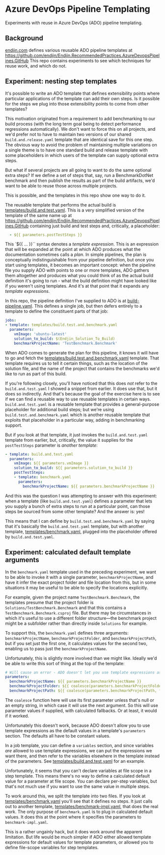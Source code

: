 # Azure DevOps Pipeline Templating

Experiments with reuse in Azure DevOps (ADO) pipeline templating.

## Background

[endjin.com](https://endjin.com) defines various reusable ADO pipeline templates at https://github.com/endjin/Endjin.RecommendedPractices.AzureDevopsPipelines.GitHub
This repo contains experiments to see which techniques for reuse work, and which do not.

## Experiment: nesting step templates

It's possible to write an ADO template that defines extensibility points where particular applications of the template can add their own steps.
Is it possible for the steps we plug into those extensibility points to come from other templates?

This motivation originated from a requirement to add benchmarking to our build process (with the long term goal being to detect
performance regressions automatically). We don't want to force this on all projects, and we'd prefer not to have to maintain two versions
of our shared `build.and.release.yaml` template that are identical save for this one step. The obvious way to avoid the problem of
maintaining multiple variations on a single theme is to have one standard build and release template with some placeholders in
which users of the template can supply optional extra steps.

But what if several projects are all going to want to do the same optional extra steps? If we define a set of steps that, say, run a
BenchmarkDotNet benchmark and then publish the results as part of the build artifacts, we'd want to be able to reuse those across
multiple projects.

This is possible, and the templates in this repo show one way to do it.

The reusable template that performs the actual build is [templates/build.and.test.yaml](../master/templates/build.and.test.yaml). This is a very simplified
version of the template of the same name up at https://github.com/endjin/Endjin.RecommendedPractices.AzureDevopsPipelines.GitHub containing
just build and test steps and, critically, a placeholder:

``` yaml
  - ${{ parameters.postTestSteps }}
```

This `${{ ... }}`` syntax denotes a _template expression_. This is an expression that will be expanded at the point at which ADO produces
what the documentation sometimes calls a _plan_. In simple pipelines, the plan is conceptually indistinguishable from your pipeline
definition, but once you start using templates, it becomes an important concept: when the pipeline file you supply ADO with points to
one or more templates, ADO gathers them altogether and produces what you could think of as the actual build definition it's going to
run - what the build definition might have looked like if you weren't using templates. And it's at that point that it expands any
_template expressions_.

In this repo, the pipeline definition I've supplied to ADO is at [build-pipeline.yaml](../master/build-pipeline.yaml). This defines
a single job, but then defers entirely to a template to define the constituent parts of that job:

``` yaml
jobs:
- template: templates/build.test.and.benchmark.yaml
  parameters:
    vmImage: 'ubuntu-latest'
    solution_to_build: $(Endjin_Solution_To_Build)
    benchmarkProjectName: 'TestBenchmark.Benchmark'
```

When ADO comes to generate the plan for this pipeline, it knows it will have to go and fetch the
[templates/build.test.and.benchmark.yaml](../master/templates/build.test.and.benchmark.yaml) template. That template requires us to tell it
certain things, such as the location of the solution file, and the name of the project that contains the benchmarks we'd like
to run as part of this build.

If you're following closely, you'll have noticed that this does _not_ refer to the `build.and.test.yaml` I showed a snippet from
earlier. It does use that, but it does so indirectly. And that's because the goal of the exercise here is to see if we can find
a reusable way to use reusable templates in certain ways. `build.and.test.yaml` is a reusable template that provides a general-purpose
placeholder for additional build steps; but we're using `build.test.and.benchmark.yaml` which is another reusable template that exploits
that placeholder in a particular way, adding in benchmarking support.

But if you look at that template, it just invokes the `build.and.test.yaml` template from earlier, but, critically, the value it supplies
for the `postTestSteps` parameter is *another template*:

``` yaml
- template: build.and.test.yaml
  parameters:
    vmImage: ${{ parameters.vmImage }}
    solution_to_build: ${{ parameters.solution_to_build }}
    postTestSteps:
    - template: benchmark.yaml
      parameters:
        benchmarkProjectName: ${{ parameters.benchmarkProjectName }}
```

And this was the question I was attempting to answer with this experiment: when a template (like `build.and.test.yaml`) defines a
parameter that lets you supply a bunch of extra steps to run at a particular point, can those steps be sourced from some other
template? And the answer is: yes!

This means that I can define by `build.test.and.benchmark.yaml` by saying that it's basically the `build.and.test.yaml` template,
but with another template, [templates/benchmark.yaml](../master/templates/benchmark.yaml), plugged into the placeholder
offered by `build.and.test.yaml`.

## Experiment: calculated default template arguments

In the `benchmark.yaml` template used in the preceding experiment, we want to be able to invoke it with a single parameter, `benchmarkProjectName`, and have it infer the exact project folder and file location from this, but in some situations it may be useful to be able to specify the locations explicitly.

For example, given the project name `TestBenchmark.Benchmark`, the templates presume that the project folder is `Solutions/TestBenchmark.Benchmark` and that this contains a `TestBenchmark.Benchmark.csproj` file. But there may be circumstances in which it's useful to use a different folder structure—the benchmark project might be a subfolder rather than directly inside `Solutions` for example.

To support this, the `benchmark.yaml` defines three arguments: `benchmarkProjectName`, `benchmarkProjectFolder`, and `benchmarkProjectPath`, but if you set just the first one, it calculates values for the second two, enabling us to pass just the `benchmarkProjectName`.

Unfortunately, this is slightly more involved than we might like. Ideally we'd be able to write this sort of thing at the top of the template:

``` yaml
# Will cause an error - ADO doesn't let you use template expressions as parameter defaults
parameters:
  benchmarkProjectName: ${{ parameters.benchmarkProjectName }}
  benchmarkProjectFolder: ${{ coalesce(parameters.benchmarkProjectFolder, format('$(Build.SourcesDirectory)/Solutions/{0}', parameters.benchmarkProjectName)) }}
  benchmarkProjectPath: ${{ coalesce(parameters.benchmarkProjectPath, format('{0}/{1}.csproj', coalesce(parameters.benchmarkProjectFolder, format('$(Build.SourcesDirectory)/Solutions/{0}', parameters.benchmarkProjectName)), parameters.benchmarkProjectName)) }}
```

The `coalesce` function here will use its first parameter unless that's null or an empty string, in which case it will use the next argument. So this will use parameter values if supplied, with calculated fallbacks. Or at least, it would if it worked.

Unfortunately this doesn't work, because ADO doesn't allow you to use template expressions as the default values in a template's `parameters` section. The defaults all have to be constant values.

In a job template, you can define a `variables` section, and since variables _are_ allowed to use template expressions, we can put the expressions we want there, and then refer to the variables elsewhere in the template instead of the parameters. See [templates/build.and.test.yaml](../master/templates/build.and.test.yaml#L11) for an example.

Unfortunately, it seems that you can't declare variables at file scope in a step template. This means there's no way to define a calculated default value for a parameter at file scope. You can declare per-step variables, but that's not much use if you want to use the same value in multiple steps.

To work around this, we split the template into two files. If you look at [templates/benchmark.yaml](../master/templates/benchmark.yaml)
you'll see that it defines no steps. It just calls out to another template, [templates/benchmark-impl.yaml](../master/templates/benchmark-impl.yaml), that does the real work.
The only purpose of `benchmark.yaml` is to plug in calculated default values. It does this at the point where it specifies the parameters to `benchmark-impl.yaml`.

This is a rather ungainly hack, but it does work around the apparent limitation. But life would be much simpler if ADO either allowed template expressions for default values for template parameters, or allowed you to define file-scope variables for step templates.
